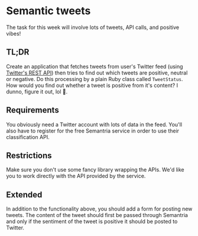 # Semantic tweets

The task for this week will involve lots of tweets, API calls, and positive
vibes!

## TL;DR
Create an application that fetches tweets from user's Twitter feed (using
[Twitter's REST API](https://dev.twitter.com/rest/public)) then tries to find
out which tweets are positive, neutral or negative. Do this processing by a
plain Ruby class called `TweetStatus`. How would you find out whether a tweet
is positive from it's content? I dunno, figure it out, lol :troll:.

## Requirements

You obviously need a Twitter account with lots of data in the feed. You'll also
have to register for the free Semantria service in order to use their
classification API.

## Restrictions

Make sure you don't use some fancy library wrapping the APIs. We'd like you to
work directly with the API provided by the service.

## Extended

In addition to the functionality above, you should add a form for posting new
tweets. The content of the tweet should first be passed through Semantria and
only if the sentiment of the tweet is positive it should be posted to Twitter.
